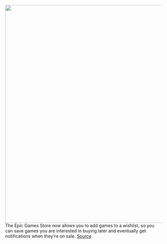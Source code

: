 <img src='https://cdn.vox-cdn.com/thumbor/i7yJtbrGvQOHTqmxf0LsseHOwbI=/0x0:1024x386/1200x800/filters:focal(432x89:594x251)/cdn.vox-cdn.com/uploads/chorus_image/image/66478788/Epic_Games_Store_Wishlist_.0.png' width='700px' /><br/>
The Epic Games Store now allows you to add games to a wishlist, so you can save games you are interested in buying later and eventually get notifications when they're on sale.
<a href='https://www.theverge.com/2020/3/10/21173708/epic-games-store-wishlist-track-games-buying-later-sale-price'> Source <a/>